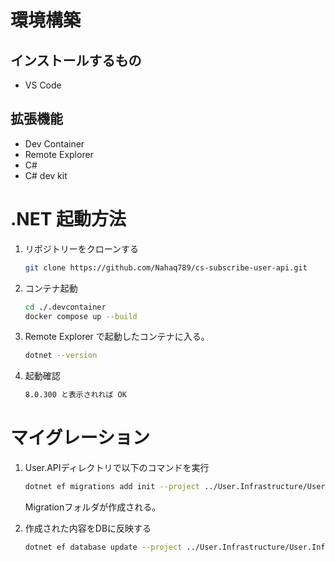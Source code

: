 # 環境構築

## インストールするもの

- VS Code

## 拡張機能

- Dev Container
- Remote Explorer
- C#
- C# dev kit

# .NET 起動方法

1. リポジトリーをクローンする
   ```bash
   git clone https://github.com/Nahaq789/cs-subscribe-user-api.git
   ```
2. コンテナ起動

   ```bash
   cd ./.devcontainer
   docker compose up --build
   ```

3. Remote Explorer で起動したコンテナに入る。

   ```bash
   dotnet --version
   ```

4. 起動確認
   ```bash
   8.0.300 と表示されれば OK
   ```

# マイグレーション
1. User.APIディレクトリで以下のコマンドを実行

   ```bash
   dotnet ef migrations add init --project ../User.Infrastructure/User.Infrastructure.csproj
   ```
   Migrationフォルダが作成される。

2. 作成された内容をDBに反映する

   ```bash
   dotnet ef database update --project ../User.Infrastructure/User.Infrastructure.csproj
   ```

